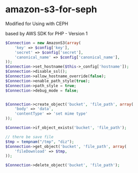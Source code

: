 # amazon-s3-for-seph
Modified for Using with CEPH

based by AWS SDK for PHP - Version 1

[aws/aws-sdk-php]: https://github.com/aws/aws-sdk-php

```php
$Connection = new AmazonS3(array(
    'key' => $config['key'],
    'secret' => $config['secret'],
    'canonical_name' => $config['canonical_name'],
));
$Connection->set_hostname($this->_config['hostname']);
$Connection->disable_ssl();
$Connection->allow_hostname_override(false);
$Connection->enable_path_style(true);
$Connection->path_style = true;
$Connection->debug_mode = false;


$Connection->create_object('bucket', 'file_path', array(
    'body' => 'data',
    'contentType' => 'set mime type'
));

$Connection->if_object_exists('bucket', 'file_path');

// there be save file
$tmp = tempnam("/tmp", "diz");
$Connection->get_object('bucket', 'file_path', array(
    'fileDownload' => $tmp,
));

$Connection->delete_object('bucket', 'file_path');
```
